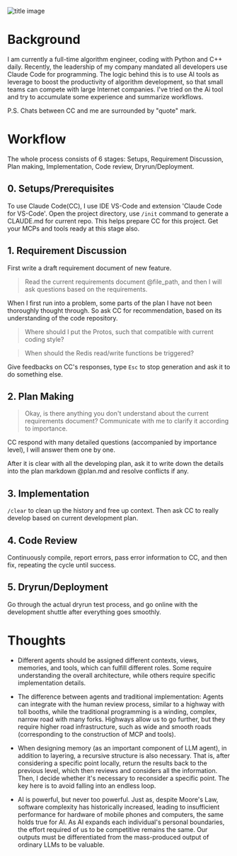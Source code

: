 ![title image](https://images.pexels.com/photos/414612/pexels-photo-414612.jpeg)

# Background

I am currently a full-time algorithm engineer, coding with Python and C++ daily. Recently, the leadership of my company mandated all developers use Claude Code for programming. The logic behind this is to use AI tools as leverage to boost the productivity of algorithm development, so that small teams can compete with large Internet companies. I've tried on the Ai tool and try to accumulate some experience and summarize workflows.

P.S. Chats between CC and me are surrounded by "quote" mark.


# Workflow

The whole process consists of 6 stages: Setups, Requirement Discussion, Plan making, Implementation, Code review, Dryrun/Deployment.

## 0. Setups/Prerequisites

To use Claude Code(CC), I use IDE VS-Code and extension 'Claude Code for VS-Code'. Open the project directory, use `/init` command to generate a CLAUDE.md for current repo. This helps prepare CC for this project. Get your MCPs and tools ready at this stage also.

## 1. Requirement Discussion

First write a draft requirement document of new feature.

> Read the current requirements document @file_path, and then I will ask questions based on the requirements.

When I first run into a problem, some parts of the plan I have not been thoroughly thought through.
So ask CC for recommendation, based on its understanding of the code repository.

> Where should I put the Protos, such that compatible with current coding style?

> When should the Redis read/write functions be triggered?

Give feedbacks on CC's responses, type `Esc` to stop generation and ask it to do something else.

## 2. Plan Making

> Okay, is there anything you don't understand about the current requirements document? Communicate with me to clarify it according to importance.

CC respond with many detailed questions (accompanied by importance level), I will answer them one by one.

After it is clear with all the developing plan, ask it to write down the details into the plan markdown @plan.md and resolve conflicts if any.

## 3. Implementation

`/clear` to clean up the history and free up context. Then ask CC to really develop based on current development plan.


## 4. Code Review

Continuously compile, report errors, pass error information to CC, and then fix, repeating the cycle until success.


## 5. Dryrun/Deployment

Go through the actual dryrun test process, and go online with the development shuttle after everything goes smoothly.


# Thoughts

- Different agents should be assigned different contexts, views, memories, and tools, which can fulfill different roles. Some require understanding the overall architecture, while others require specific implementation details.

- The difference between agents and traditional implementation: Agents can integrate with the human review process, similar to a highway with toll booths, while the traditional programming is a winding, complex, narrow road with many forks. Highways allow us to go further, but they require higher road infrastructure, such as wide and smooth roads (corresponding to the construction of MCP and tools).

- When designing memory (as an important component of LLM agent), in addition to layering, a recursive structure is also necessary. That is, after considering a specific point locally, return the results back to the previous level, which then reviews and considers all the information. Then, I decide whether it's necessary to reconsider a specific point. The key here is to avoid falling into an endless loop.

- AI is powerful, but never too powerful. Just as, despite Moore's Law, software complexity has historically increased, leading to insufficient performance for hardware of mobile phones and computers, the same holds true for AI. As AI expands each individual's personal boundaries, the effort required of us to be competitive remains the same. Our outputs must be differentiated from the mass-produced output of ordinary LLMs to be valuable.
